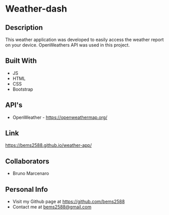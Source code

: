 # Weather-dash

## Description

This weather application was developed to easily access the weather report on your device. OpenWeathers API was used in this project.

## Built With 

* JS
* HTML
* CSS
* Bootstrap

## API's
* OpenWeather - https://openweathermap.org/

## Link

https://bems2588.github.io/weather-app/

## Collaborators

* Bruno Marcenaro

## Personal Info

* Visit my Github page at https://github.com/bems2588
* Contact me at bems2588@gmail.com 